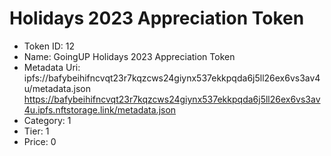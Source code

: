 # Holidays 2023 Appreciation Token
- Token ID: 12
- Name: GoingUP Holidays 2023 Appreciation Token
- Metadata Uri: ipfs://bafybeihifncvqt23r7kqzcws24giynx537ekkpqda6j5ll26ex6vs3av4u/metadata.json
https://bafybeihifncvqt23r7kqzcws24giynx537ekkpqda6j5ll26ex6vs3av4u.ipfs.nftstorage.link/metadata.json
- Category: 1
- Tier: 1
- Price: 0